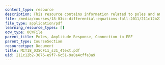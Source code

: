 ```yaml
---
content_type: resource
description: This resource contains information related to poles and amplitude response.
file: /media/courses/18-03sc-differential-equations-fall-2011/211c12b23876e9f76c519a0a4cffa3a9_MIT18_03SCF11_s31_4text.pdf
file_type: application/pdf
learning_resource_types: []
ocw_type: OCWFile
parent_title: Poles, Amplitude Response, Connection to ERF
parent_type: CourseSection
resourcetype: Document
title: MIT18_03SCF11_s31_4text.pdf
uid: 211c12b2-3876-e9f7-6c51-9a0a4cffa3a9
---
```

